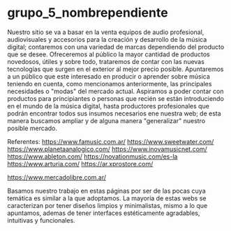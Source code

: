 # grupo_5_nombrependiente

Nuestro sitio se va a basar en la venta equipos de audio profesional, audiovisuales y accesorios para la creación y desarrollo de la música digital; contaremos con una variedad de marcas dependiendo del producto que se desee. Ofreceremos al público la mayor cantidad de productos novedosos, útiles y sobre todo, trataremos de contar con las nuevas tecnologías que surgen en el exterior al mejor precio posible.
Apuntaremos a un público que este interesado en producir o aprender sobre música teniendo en cuenta, como mencionamos anteriormente, las principales necesidades o "modas" del mercado actual. Aspiramos a poder contar con productos para principiantes o personas que recién se están introduciendo en el mundo de la música digital, hasta productores profesionales que podrán encontrar todos sus insumos necesarios ene nuestra web; de esta manera buscamos ampliar y de alguna manera "generalizar" nuestro posible mercado.

Referentes:
https://www.famusic.com.ar/
https://www.sweetwater.com/
https://www.planetaanalogico.com/
https://www.inovamusicnet.com/
https://www.ableton.com/
https://novationmusic.com/es-la
https://www.arturia.com/
https://ar.xprostore.com/

https://www.mercadolibre.com.ar/


Basamos nuestro trabajo en estas páginas por ser de las pocas cuya temática es similar a la que adoptamos. La mayoría de estas webs se caracterizan por tener diseños limpios y minimalistas, mismo a lo que apuntamos, ademas de tener interfaces estéticamente agradables, intuitivas y funcionales. 
